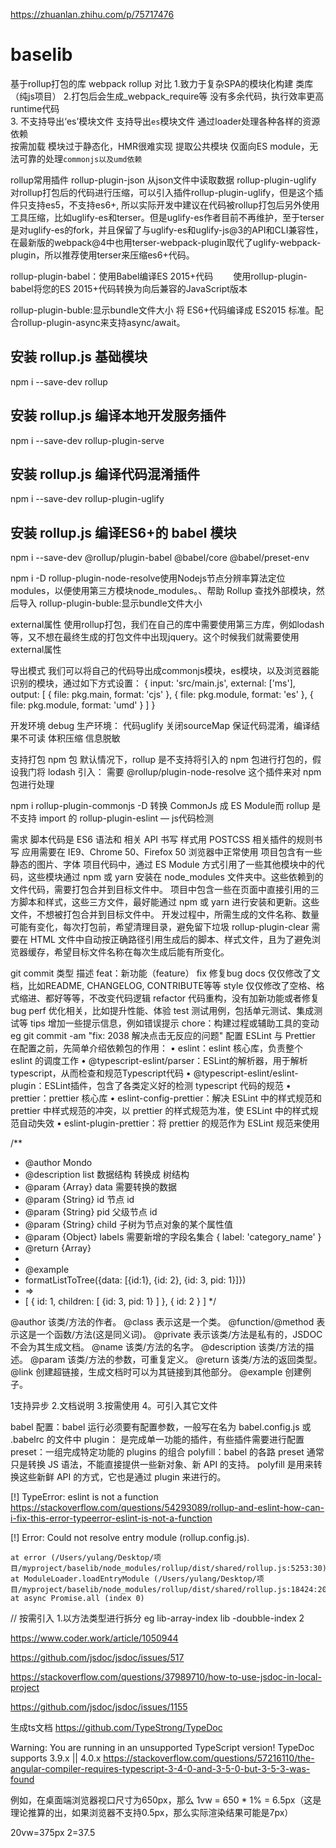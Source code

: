 https://zhuanlan.zhihu.com/p/75717476
# baselib
基于rollup打包的库
webpack                                    rollup                      对比
1.致力于复杂SPA的模块化构建                     类库（纯js项目）
2.打包后会生成_webpack_require等             没有多余代码，执行效率更高
runtime代码              
3.   不支持导出‘es’模块文件                   支持导出`es`模块文件
通过loader处理各种各样的资源依赖                     
按需加载                                     模块过于静态化，HMR很难实现
提取公共模块                           仅面向ES module，无法可靠的处理`commonjs以及umd依赖`



rollup常用插件
rollup-plugin-json            从json文件中读取数据
rollup-plugin-uglify         对rollup打包后的代码进行压缩，可以引入插件rollup-plugin-uglify，但是这个插件只支持es5，不支持es6+,  所以实际开发中建议在代码被rollup打包后另外使用工具压缩，比如uglify-es和terser。但是uglify-es作者目前不再维护，至于terser是对uglify-es的fork，并且保留了与uglify-es和uglify-js@3的API和CLI兼容性，在最新版的webpack@4中也用terser-webpack-plugin取代了uglify-webpack-plugin，所以推荐使用terser来压缩es6+代码。

rollup-plugin-babel：使用Babel编译ES 2015+代码
  使用rollup-plugin-babel将您的ES 2015+代码转换为向后兼容的JavaScript版本


rollup-plugin-buble:显示bundle文件大小 将 ES6+代码编译成 ES2015 标准。配合rollup-plugin-async来支持async/await。



## 安装 rollup.js 基础模块
npm i --save-dev rollup 

## 安装 rollup.js 编译本地开发服务插件
npm i --save-dev rollup-plugin-serve

## 安装 rollup.js 编译代码混淆插件
npm i --save-dev rollup-plugin-uglify

## 安装 rollup.js 编译ES6+的 babel 模块
npm i --save-dev @rollup/plugin-babel @babel/core @babel/preset-env

npm i -D rollup-plugin-node-resolve使用Nodejs节点分辨率算法定位modules，以便使用第三方模块node_modules。、帮助 Rollup 查找外部模块，然后导入
rollup-plugin-buble:显示bundle文件大小

external属性
使用rollup打包，我们在自己的库中需要使用第三方库，例如lodash等，又不想在最终生成的打包文件中出现jquery。这个时候我们就需要使用external属性

导出模式
我们可以将自己的代码导出成commonjs模块，es模块，以及浏览器能识别的模块，通过如下方式设置：
{
  input: 'src/main.js',
  external: ['ms'],
  output: [
	{ file: pkg.main, format: 'cjs' },
	{ file: pkg.module, format: 'es' },
	{ file: pkg.module, format: 'umd' }
  ]
}

开发环境 debug 
生产环境：
代码uglify
关闭sourceMap
保证代码混淆，编译结果不可读
体积压缩
信息脱敏

支持打包 npm 包
默认情况下，rollup 是不支持将引入的 npm 包进行打包的，假设我门将 lodash 引入：
需要 @rollup/plugin-node-resolve 这个插件来对 npm 包进行处理


 npm i rollup-plugin-commonjs -D 转换 CommonJs 成 ES Module而 rollup 是不支持 import 的
rollup-plugin-eslint — js代码检测

需求
脚本代码是 ES6 语法和 相关 API 书写 
样式用 POSTCSS 相关插件的规则书写
应用需要在 IE9、Chrome 50、Firefox 50 浏览器中正常使用
项目包含有一些静态的图片、字体
项目代码中，通过 ES Module 方式引用了一些其他模块中的代码，这些模块通过 npm 或 yarn 安装在 node_modules 文件夹中。这些依赖到的文件代码，需要打包合并到目标文件中。
项目中包含一些在页面中直接引用的三方脚本和样式，这些三方文件，最好能通过 npm 或 yarn 进行安装和更新。这些文件，不想被打包合并到目标文件中。
开发过程中，所需生成的文件名称、数量可能有变化，每次打包前，希望清理目录，避免留下垃圾  rollup-plugin-clear
需要在 HTML 文件中自动按正确路径引用生成后的脚本、样式文件，且为了避免浏览器缓存，希望目标文件名称在每次生成后能有所变化。


git commit 
类型	描述
feat：新功能（feature）
fix	修复bug
docs	仅仅修改了文档，比如README, CHANGELOG, CONTRIBUTE等等
style	仅仅修改了空格、格式缩进、都好等等，不改变代码逻辑
refactor	代码重构，没有加新功能或者修复bug
perf	优化相关，比如提升性能、体验
test	测试用例，包括单元测试、集成测试等
tips	增加一些提示信息，例如错误提示
chore：构建过程或辅助工具的变动
eg
git commit -am "fix: 2038 解决点击无反应的问题"
配置 ESLint 与 Prettier
在配置之前，先简单介绍依赖包的作用：
• eslint：eslint 核心库，负责整个 eslint 的调度工作
• @typescript-eslint/parser：ESLint的解析器，用于解析typescript，从而检查和规范Typescript代码
• @typescript-eslint/eslint-plugin：ESLint插件，包含了各类定义好的检测 typescript 代码的规范
• prettier：prettier 核心库
• eslint-config-prettier：解决 ESLint 中的样式规范和 prettier 中样式规范的冲突，以 prettier 的样式规范为准，使 ESLint 中的样式规范自动失效
• eslint-plugin-prettier：将 prettier 的规范作为 ESLint 规范来使用



/**
* @author Mondo
* @description list 数据结构 转换成 树结构
* @param {Array} data 需要转换的数据
* @param {String} id 节点 id
* @param {String} pid 父级节点 id
* @param {String} child 子树为节点对象的某个属性值
* @param {Object} labels 需要新增的字段名集合 { label: 'category_name' }
* @return {Array}
*
* @example
* formatListToTree({data: [{id:1}, {id: 2}, {id: 3, pid: 1}]})
* =>
* [ { id: 1, children: [ {id: 3, pid: 1} ] }, { id: 2 } ]
*/

@author 该类/方法的作者。
@class 表示这是一个类。
@function/@method 表示这是一个函数/方法(这是同义词)。
@private 表示该类/方法是私有的，JSDOC 不会为其生成文档。
@name 该类/方法的名字。
@description 该类/方法的描述。
@param 该类/方法的参数，可重复定义。
@return 该类/方法的返回类型。
@link 创建超链接，生成文档时可以为其链接到其他部分。
@example 创建例子。







 1支持异步 
 2.文档说明
 3.按需使用
 4。可引入其它文件
 

babel
 配置：babel 运行必须要有配置参数，一般写在名为 babel.config.js 或 .babelrc 的文件中
plugin： 是完成单一功能的插件，有些插件需要进行配置
preset：一组完成特定功能的 plugins 的组合
polyfill：babel 的各路 preset 通常只是转换 JS 语法，不能直接提供一些新对象、新 API 的支持。 polyfill 是用来转换这些新鲜 API 的方式，它也是通过 plugin 来进行的。


[!] TypeError: eslint is not a function
https://stackoverflow.com/questions/54293089/rollup-and-eslint-how-can-i-fix-this-error-typeerror-eslint-is-not-a-function

[!] Error: Could not resolve entry module (rollup.config.js).

    at error (/Users/yulang/Desktop/项目/myproject/baselib/node_modules/rollup/dist/shared/rollup.js:5253:30)
    at ModuleLoader.loadEntryModule (/Users/yulang/Desktop/项目/myproject/baselib/node_modules/rollup/dist/shared/rollup.js:18424:20)
    at async Promise.all (index 0)

// 按需引入
1.以方法类型进行拆分  eg lib-array-index lib -doubble-index
2

https://www.coder.work/article/1050944

https://github.com/jsdoc/jsdoc/issues/517

https://stackoverflow.com/questions/37989710/how-to-use-jsdoc-in-local-project

https://github.com/jsdoc/jsdoc/issues/1155


生成ts文档
https://github.com/TypeStrong/TypeDoc

Warning: You are running in an unsupported TypeScript version! TypeDoc supports 3.9.x || 4.0.x
https://stackoverflow.com/questions/57216110/the-angular-compiler-requires-typescript-3-4-0-and-3-5-0-but-3-5-3-was-found


例如，在桌面端浏览器视口尺寸为650px，那么 1vw = 650 * 1% = 6.5px（这是理论推算的出，如果浏览器不支持0.5px，那么实际渲染结果可能是7px）

20vw=375px
2=37.5